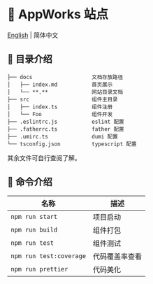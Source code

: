 # 🌟 AppWorks 站点

[English](./README.md) | 简体中文

## 📒 目录介绍

```
├── docs                   文档存放路径
│   ├── index.md           首页展示
│   └── **.**              网站目录文档
├── src                    组件主目录
│   ├── index.ts           组件注册
│   └── Foo                组件开发
├── .eslintrc.js           eslint 配置
├── .fatherrc.ts           father 配置
├── .umirc.ts              dumi 配置
└── tsconfig.json          typescript 配置
```

其余文件可自行查阅了解。

## 🤖 命令介绍

| 名称                    | 描述           |
| ----------------------- | -------------- |
| `npm run start`         | 项目启动       |
| `npm run build`         | 组件打包       |
| `npm run test`          | 组件测试       |
| `npm run test:coverage` | 代码覆盖率查看 |
| `npm run prettier`      | 代码美化       |
